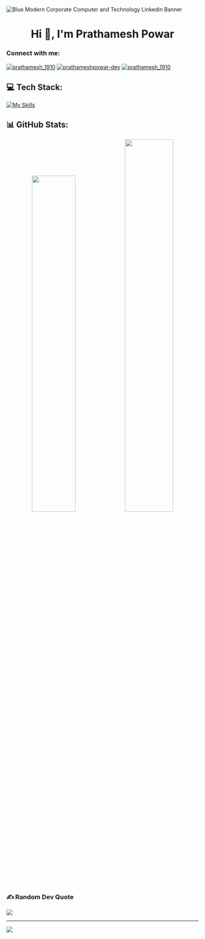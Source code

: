 ![Blue Modern Corporate Computer and Technology Linkedin Banner](https://github.com/prathameshpowar1910/prathameshpowar1910/assets/91151201/4ccebf49-647b-4e09-ab89-0d04ff25301b)
<h1 align="center">Hi 👋, I'm Prathamesh Powar</h1>
<h3 align="left">Connect with me:</h3>
<p align="left">
<a href="https://twitter.com/prathamesh_1910" target="blank"><img align="center" src="https://img.shields.io/badge/Twitter-1D9BF0.svg?style=for-the-badge&logo=Twitter&logoColor=white" alt="prathamesh_1910" /></a>
<a href="https://linkedin.com/in/prathamesh-powar" target="blank"><img align="center" src="https://img.shields.io/badge/LinkedIn-0A66C2.svg?style=for-the-badge&logo=LinkedIn&logoColor=white" alt="prathameshpowar-dev" /></a>
<a href="https://instagram.com/prathamesh_1910" target="blank"><img align="center" src="https://img.shields.io/badge/Instagram-E4405F.svg?style=for-the-badge&logo=Instagram&logoColor=white" alt="prathamesh_1910"/></a>
</p>

## 💻 Tech Stack:

[![My Skills](https://skillicons.dev/icons?i=azure,mongodb,express,react,nodejs,js,ts,jquery,html,css,tailwind,materialui,mysql,azure,postgres,postman,php,c,python,cpp,java,git,github,linux,figma,idea,bootstrap&theme=dark&perline=18)](https://skillicons.dev)

## 📊 GitHub Stats:
<p align="center">
<img src="https://github-readme-stats.vercel.app/api?username=prathameshpowar1910&count_private=true&show_icons=true&&theme=react&include_all_commits=true" width = "47.5%">
<img src="https://github-readme-streak-stats.herokuapp.com?user=prathameshpowar1910&theme=react" width = "50%">
</p>

### ✍️ Random Dev Quote
![](https://quotes-github-readme.vercel.app/api?type=horizontal&theme=radical)


---
[![](https://visitcount.itsvg.in/api?id=prathameshpowar1910&icon=0&color=0)](https://visitcount.itsvg.in)



<!--
**prathameshpowar1910/prathameshpowar1910** is a ✨ _special_ ✨ repository because its `README.md` (this file) appears on your GitHub profile.

Here are some ideas to get you started:

- 🔭 I’m currently working on ...
- 🌱 I’m currently learning ...
- 👯 I’m looking to collaborate on ...
- 🤔 I’m looking for help with ...
- 💬 Ask me about ...
- 📫 How to reach me: ...
- 😄 Pronouns: ...
- ⚡ Fun fact: ...
-->

